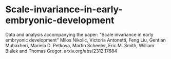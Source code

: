 # Scale-invariance-in-early-embryonic-development
Data and analysis accompanying the paper:  "Scale invariance in early embryonic development"   Milos Nikolic, Victoria Antonetti, Feng Liu, Gentian Muhaxheri, Mariela D. Petkova, Martin Scheeler, Eric M. Smith, William Bialek and Thomas Gregor.   arxiv.org/abs/2312.17684
